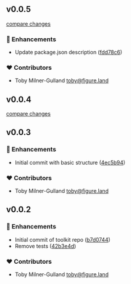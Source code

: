 #
## v0.0.5

[compare changes](https://github.com/figureland/toolkit/compare/v0.0.4...v0.0.5)

### 🚀 Enhancements

- Update package.json description ([fdd78c6](https://github.com/figureland/toolkit/commit/fdd78c6))

### ❤️ Contributors

- Toby Milner-Gulland <toby@figure.land>

## v0.0.4

[compare changes](https://github.com/figureland/toolkit/compare/v0.0.3...v0.0.4)

## v0.0.3


### 🚀 Enhancements

- Initial commit with basic structure ([4ec5b94](https://github.com/figureland/toolkit/commit/4ec5b94))

### ❤️ Contributors

- Toby Milner-Gulland <toby@figure.land>

## v0.0.2


### 🚀 Enhancements

- Initial commit of toolkit repo ([b7d0744](https://github.com/figureland/toolkit/commit/b7d0744))
- Remove tests ([42b3e4d](https://github.com/figureland/toolkit/commit/42b3e4d))

### ❤️ Contributors

- Toby Milner-Gulland <toby@figure.land>

